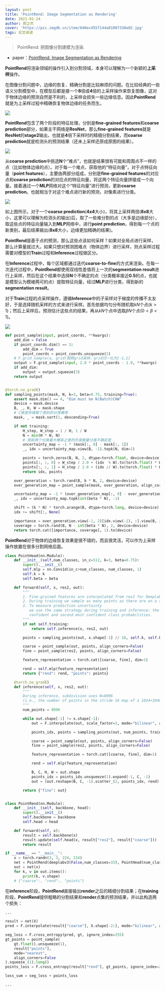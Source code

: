 ```yaml
---
layout: post
title: 'PointRend: Image Segmentation as Rendering'
date: 2021-01-24
author: 郑之杰
cover: 'https://pic.imgdb.cn/item/640ec455f144a01007338e02.jpg'
tags: 论文阅读
---
```


> PointRend: 把图像分割建模为渲染.

- paper：[PointRend: Image Segmentation as Rendering](https://arxiv.org/abs/1912.08193)


**PointRend**将渲染领域的操作引入到分割领域，本身可以理解为一个新颖的**上采样**操作。

在图像分割问题中，边缘的恢复、精确分割是比较麻烦的问题。在比较经典的一些语义分割模型中，在模型后都是接一个**8**倍或**4**倍的上采样操作来恢复图像，这对于物体边缘的预测自然是不利的，上采样会损失一些边缘信息。因此**PointRend**就是为上采样过程中精确恢复物体边缘的任务而生。

![](https://pic.imgdb.cn/item/640ec590f144a01007377475.jpg)

**PointRend**包含了两个阶段的特征处理，分别是**fine-grained features**和**coarse prediction**部分，如果主干网络是**ResNet**，那么**fine-grained features**就是**ResNet**的**stage2**输出，也就是**4**倍下采样时的精细分割结果，而**coarse prediction**就是检测头的预测结果（还未上采样还原成原图的结果）。

![](https://pic.imgdb.cn/item/640ec603f144a01007388399.jpg)

从**coarse prediction**中挑选**N**个“难点”，也就是结果很有可能和周围点不一样的点（比如物体边缘的点）。对于每一个难点，获取他的“特征向量”，对于点特征向量（**point features**），主要由两部分组成，分别是**fine-grained features**的对应点和**coarse prediction**的对应点的特征向量，将这两个特征向量拼接成一个向量。接着通过一个**MLP**网络对这个“特征向量”进行预测，更新**coarse prediction**。也就相当于对这个难点进行新的预测，对像素进行分类。

![](https://pic.imgdb.cn/item/640ecacef144a010074121e0.jpg)

如上图所示，对于一个**coarse prediction**(**4x4**大小)，将其上采样两倍(**8x8**大小，这里可以理解为检测头的输出)后，取了一些难分割的点（大多是边缘部分），取这些点的特征向量输入到**MLP**网络中，进行**point prediction**，得到每一个点的新类别，最后结果输出(**8x8**大小，边缘更加精确的结果)。

**PointRend**是基于点的预测，那么这些点该如何采样？如果对全局点进行采样，那么计算量就过大。如果只想对预测困难点（物体边界）进行采样，则点采样过程需要对模型的**Train**过程和**Inference**过程做区分。

在**Inference**过程中，每个区域都通过迭代**coarse-to-fine**的方式来渲染。在每一次迭代过程中，**PointRend**都使用双线性差值将上一次的**segmentation result**进行上采样，然后在这个结果中选择**N**个不确定的点（分类概率接近**0.5**的点，也就是模型认为模棱两可的点）提取特征向量，经过**MLP**进行分类，得到新的**segmentation result**。

对于**Train**过程的点采样操作，遵循**Inference**中的子采样对于梯度的传播不太友好，于是选择随机采样的方式来进行采样。首先依据均匀分布随机取$kN$个点($k>1$)；然后上采样后，预测估计这些点的结果，再从$kN$个点中选取$βN$个点($0<β<1$)。

![](https://pic.imgdb.cn/item/640eccf3f144a01007446e44.jpg)

```python
def point_sample(input, point_coords, **kwargs):
    add_dim = False
    if point_coords.dim() == 3:
        add_dim = True
        point_coords = point_coords.unsqueeze(2)
    # F.grid_sample(a, grid)按照grid采样，grid归一化为[-1,1]
    output = F.grid_sample(input, 2.0 * point_coords - 1.0, **kwargs)
    if add_dim:
        output = output.squeeze(3)
    return output


@torch.no_grad()
def sampling_points(mask, N, k=3, beta=0.75, training=True):
    assert mask.dim() == 4, "Dim must be N(Batch)CHW"
    device = mask.device
    B, _, H, W = mask.shape
    # C维度存储每个类别的分类概率
    mask, _ = mask.sort(1, descending=True)

    if not training:
        H_step, W_step = 1 / H, 1 / W
        N = min(H * W, N)
        # 用前两个分类最大概率之差的负值衡量分类不确定度
        uncertainty_map = -1 * (mask[:, 0] - mask[:, 1])
        _, idx = uncertainty_map.view(B, -1).topk(N, dim=1)

        points = torch.zeros(B, N, 2, dtype=torch.float, device=device)
        points[:, :, 0] = W_step / 2.0 + (idx  % W).to(torch.float) * W_step
        points[:, :, 1] = H_step / 2.0 + (idx // W).to(torch.float) * H_step
        return idx, points

    over_generation = torch.rand(B, k * N, 2, device=device)
    over_generation_map = point_sample(mask, over_generation, align_corners=False)

    uncertainty_map = -1 * (over_generation_map[:, 0] - over_generation_map[:, 1])
    _, idx = uncertainty_map.topk(int(beta * N), -1)

    shift = (k * N) * torch.arange(B, dtype=torch.long, device=device)
    idx += shift[:, None]

    importance = over_generation.view(-1, 2)[idx.view(-1), :].view(B, int(beta * N), 2)
    coverage = torch.rand(B, N - int(beta * N), 2, device=device)
    return torch.cat([importance, coverage], 1).to(device)
```

**PointRend**对于物体的边缘恢复效果是很不错的，而且很灵活，可以作为上采样操作放置在很多分割网络后面。

```python
class PointHead(nn.Module):
    def __init__(self,num_classes, in_c=512, k=3, beta=0.75):
        super().__init__()
        self.mlp = nn.Conv1d(in_c+num_classes, num_classes, 1)
        self.k = k
        self.beta = beta

    def forward(self, x, res2, out):
        """
        1. Fine-grained features are interpolated from res2 for DeeplabV3
        2. During training we sample as many points as there are on a stride 16 feature map of the input
        3. To measure prediction uncertainty
           we use the same strategy during training and inference: the difference between the most
           confident and second most confident class probabilities.
        """
        if not self.training:
            return self.inference(x, res2, out)

        points = sampling_points(out, x.shape[-1] // 16, self.k, self.beta)

        coarse = point_sample(out, points, align_corners=False)
        fine = point_sample(res2, points, align_corners=False)

        feature_representation = torch.cat([coarse, fine], dim=1)

        rend = self.mlp(feature_representation)
        return {"rend": rend, "points": points}

    @torch.no_grad()
    def inference(self, x, res2, out):
        """
        During inference, subdivision uses N=8096
        (i.e., the number of points in the stride 16 map of a 1024×2048 image)
        """
        num_points = 8096

        while out.shape[-1] != x.shape[-1]:
            out = F.interpolate(out, scale_factor=2, mode="bilinear", align_corners=True)

            points_idx, points = sampling_points(out, num_points, training=self.training)

            coarse = point_sample(out, points, align_corners=False)
            fine = point_sample(res2, points, align_corners=False)

            feature_representation = torch.cat([coarse, fine], dim=1)

            rend = self.mlp(feature_representation)

            B, C, H, W = out.shape
            points_idx = points_idx.unsqueeze(1).expand(-1, C, -1)
            out = (out.reshape(B, C, -1).scatter_(2, points_idx, rend).view(B, C, H, W))

        return {"fine": out}


class PointRend(nn.Module):
    def __init__(self, backbone, head):
        super().__init__()
        self.backbone = backbone
        self.head = head

    def forward(self, x):
        result = self.backbone(x)
        result.update(self.head(x, result["res2"], result["coarse"]))
        return result

if __name__ == "__main__":
    x = torch.randn(3, 3, 224, 224)
    net = PointRend(deeplabv3(False,num_classes=33), PointHead(num_classes=33))
    out = net(x)
    for k, v in out.items():
        print(k, v.shape)
    # {"coarse":, "rend":, "points"}
```

在**inference**阶段，**PointRend**直接输出**render**之后的精细分割结果；在**training**阶段，**PointRend**提供粗略的分割结果和**render**点集的预测结果，并以此构造两个损失：

```python
...

result = net(X)
pred = F.interpolate(result["coarse"], X.shape[-2:], mode="bilinear", align_corners=True)

seg_loss = F.cross_entropy(pred, gt, ignore_index=255)
gt_points = point_sample(
    gt.float().unsqueeze(1),
    result["points"],
    mode="nearest",
    align_corners=False
).squeeze_(1).long()
points_loss = F.cross_entropy(result["rend"], gt_points, ignore_index=255)  

loss_sum = seg_loss + points_loss

...
```